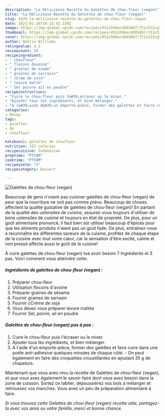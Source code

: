 ```yaml
---
description: "La Délicieuse Recette du Galettes de chou-fleur (vegan)"
title: "La Délicieuse Recette du Galettes de chou-fleur (vegan)"
slug: 4435-la-delicieuse-recette-du-galettes-de-chou-fleur-vegan
date: 2021-01-28T10:15:43.158Z
image: https://img-global.cpcdn.com/recipes/d52a596acdd85087/751x532cq70/galettes-de-chou-fleur-vegan-photo-principale-de-la-recette.jpg
thumbnail: https://img-global.cpcdn.com/recipes/d52a596acdd85087/751x532cq70/galettes-de-chou-fleur-vegan-photo-principale-de-la-recette.jpg
cover: https://img-global.cpcdn.com/recipes/d52a596acdd85087/751x532cq70/galettes-de-chou-fleur-vegan-photo-principale-de-la-recette.jpg
author: Hattie Williams
ratingvalue: 3.2
reviewcount: 10
recipeingredient:
- " choufleur"
- " flocons davoine"
- " graines de ssame"
- " graines de sarrasin"
- " cCrme de soja"
- " levure malte"
- " Sel poivre ail en poudre"
recipeinstructions:
- "Cuire le chou-fleur puis l&#39;écraser ou le mixer."
- "Ajouter tous les ingrédients, et bien mélanger."
- "A l&#39;aide d&#39;un emporte-pièce, former des galettes et faire cuire dans une poêle anti-adhésive quelques minutes de chaque côté. On peut également en faire des croquettes croustillantes en ajoutant 35 g de chapelure."
categories:
- Resep
tags:
- galettes
- de
- choufleur

katakunci: galettes de choufleur 
nutrition: 257 calories
recipecuisine: Indonesian
preptime: "PT20M"
cooktime: "PT58M"
recipeyield: "3"
recipecategory: Dessert

---
```



![Galettes de chou-fleur (vegan)](https://img-global.cpcdn.com/recipes/d52a596acdd85087/751x532cq70/galettes-de-chou-fleur-vegan-photo-principale-de-la-recette.jpg)

Beaucoup de gens n'osent pas cuisiner galettes de chou-fleur (vegan) de peur que la nourriture ne soit pas comme prévu. Beaucoup de choses affectent la qualité gustative de galettes de chou-fleur (vegan)! En partant de la qualité des ustensiles de cuisine, assurez-vous toujours d'utiliser de bons ustensiles de cuisine et toujours en état de propreté. De plus, pour un goût alimentaire prononcé, il faut bien sûr utiliser beaucoup d'épices pour que les aliments produits n'aient pas un goût fade. De plus, entraînez-vous à reconnaître les différentes saveurs de la cuisine, profitez de chaque étape de la cuisine avec tout votre cœur, car la sensation d'être excité, calme et non pressé affecte aussi le goût de la cuisine!

<!--inarticleads1-->

À cuire galettes de chou-fleur (vegan) tue avoir besoin 7 Ingrédients et 3 pas. Voici comment vous atteindre cette.

##### Ingrédients de galettes de chou-fleur (vegan) :

1. Préparer  chou-fleur
1. Utilisation  flocons d&#39;avoine
1. Préparer  graines de sésame
1. Fournir  graines de sarrasin
1. Fournir  cCrème de soja
1. Vous devez vous préparer  levure maltée
1. Fournir  Sel, poivre, ail en poudre




<!--inarticleads2-->

##### Galettes de chou-fleur (vegan) pas à pas :

1. Cuire le chou-fleur puis l&#39;écraser ou le mixer.
1. Ajouter tous les ingrédients, et bien mélanger.
1. A l&#39;aide d&#39;un emporte-pièce, former des galettes et faire cuire dans une poêle anti-adhésive quelques minutes de chaque côté. - On peut également en faire des croquettes croustillantes en ajoutant 35 g de chapelure.




<!--inarticleads1-->

<p>
Maintenant que vous avez revu la recette de Galettes de chou-fleur (vegan), et que vous avez également le savoir-faire dont vous avez besoin dans la zone de cuisson. Sortez ce tablier, dépoussiérez vos bols à mélanger et retroussez vos manches. Vous avez un peu de préparation alimentaire à faire.
</p>

<p>
<i>Si vous trouvez cette Galettes de chou-fleur (vegan) recette utile, partagez-la avec vos amis ou votre famille, merci et bonne chance.</i>
</p>
